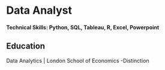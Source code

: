# Data Analyst

#### Technical Skills: Python, SQL, Tableau, R, Excel, Powerpoint

## Education 
Data Analytics | London School of Economics
-Distinction
